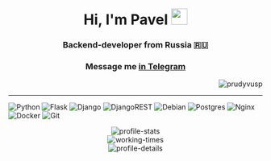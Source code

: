 <h1 align="center">Hi, I'm Pavel <img src="https://github.com/blackcater/blackcater/raw/main/images/Hi.gif" height="32"/></h1></h1>
<h3 align="center">Backend-developer from Russia 🇷🇺</h3>

<h3 align="center">Message me <a href=https://t.me/prudyvus_p>in Telegram</a></h3>

<div align="right"><img src="https://komarev.com/ghpvc/?username=prudyvusp&label=Profile%20views&color=0e75b6&style=flat" alt="prudyvusp"/></div>

<hr>

![Python](https://img.shields.io/badge/python-3670A0?style=for-the-badge&logo=python&logoColor=ffdd54)
![Flask](https://img.shields.io/badge/flask-%23000.svg?style=for-the-badge&logo=flask&logoColor=white)
![Django](https://img.shields.io/badge/django-%23092E20.svg?style=for-the-badge&logo=django&logoColor=)
![DjangoREST](https://img.shields.io/badge/DJANGO-REST-ff1709?style=for-the-badge&logo=django&logoColor=white&color=ff1709&labelColor=gray)
![Debian](https://img.shields.io/badge/Debian-D70A53?style=for-the-badge&logo=debian&logoColor=white)
![Postgres](https://img.shields.io/badge/postgres-%23316192.svg?style=for-the-badge&logo=postgresql&logoColor=white)
![Nginx](https://img.shields.io/badge/nginx-%23009639.svg?style=for-the-badge&logo=nginx&logoColor=white)
![Docker](https://img.shields.io/badge/docker-%230db7ed.svg?style=for-the-badge&logo=docker&logoColor=white)
![Git](https://img.shields.io/badge/git-%23F05033.svg?style=for-the-badge&logo=git&logoColor=white)


<div align="center"><img src="http://github-profile-summary-cards.vercel.app/api/cards/stats?username=PrudyvusP&theme=github" alt="profile-stats"></div>
<div align="center"><img src="http://github-profile-summary-cards.vercel.app/api/cards/productive-time?username=PrudyvusP&theme=github&utcOffset=3" alt="working-times"></div>
<div align="center"><img src="http://github-profile-summary-cards.vercel.app/api/cards/profile-details?username=PrudyvusP&theme=github" alt="profile-details"></div>
